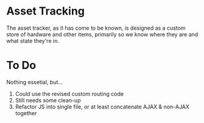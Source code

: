 Asset Tracking
==============

The asset tracker, as it has come to be known, is designed as a custom store of hardware and other items, primarily so we know where they are and what state they're in.

To Do
=====

Nothing essetial, but...

1. Could use the revised custom routing code
2. Still needs some clean-up
3. Refactor JS into single file, or at least concatenate AJAX & non-AJAX together

